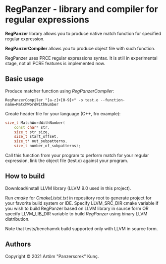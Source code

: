 # RegPanzer - library and compiler for regular expressions

**RegPanzer** library allows you to produce native match function for specified regular expression.

**RegPanzerCompiler** allows you to produce object file with such function.

RegPanzer uses PRCE regular expressions syntax.
It is still in experimental stage, not all PCRE features is implemented now.


## Basic usage

Produce matcher function using *RegPanzerCompiler*:

```
RegPanzerCompiler "[a-z]+[0-9]+" -o test.o --function-name=MatchWordWithNumber
```

Create header file for your language (C++, fro example):
```cpp
size_t MatchWordWithNumber(
    const char* str,
    size_t str_size,
    size_t start_offset,
    size_t* out_subpatterns,
    size_t number_of_subpatterns);
```

Call this function from your program to perform match for your regular expression, link the object file (test.o) against your program.


## How to build

Download/install LLVM library (LLVM 9.0 used in this project).

Run _cmake_ for _CmakeListst.txt_ in repository root to generate project for your favorite build system or IDE.
Specify LLVM_SRC_DIR cmake variable if you wish to build RegPanzer based on LLVM library in source form OR specify LLVM_LIB_DIR variable to build *RegPanzer* using binary LLVM distribution.

Note that tests/benchamrk build supported only with LLVM in source form.

## Authors

Copyright © 2021 Artöm "Panzerscrek" Kunç.

